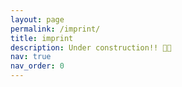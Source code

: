 ```yaml
---
layout: page
permalink: /imprint/
title: imprint
description: Under construction!! 👨‍💻
nav: true
nav_order: 0
---
```

